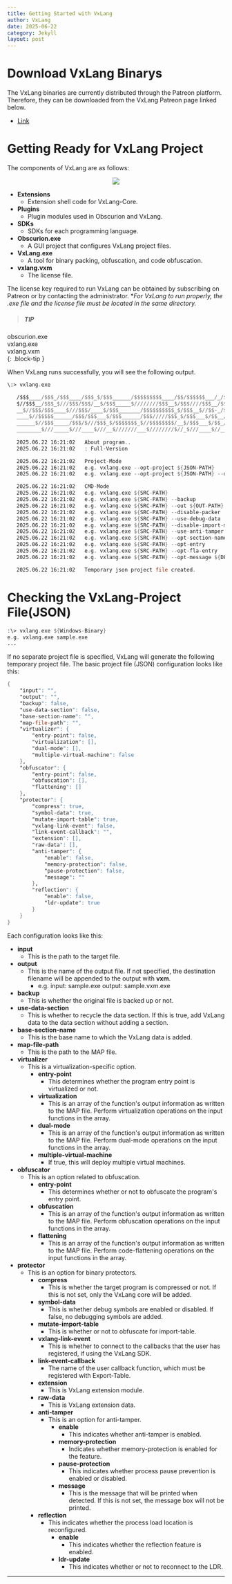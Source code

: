 ```yaml
---
title: Getting Started with VxLang
author: VxLang
date: 2025-06-22
category: Jekyll
layout: post
---
```


# Download VxLang Binarys

The VxLang binaries are currently distributed through the Patreon platform.   
Therefore, they can be downloaded from the VxLang Patreon page linked below.

- [Link]()

# Getting Ready for VxLang Project

The components of VxLang are as follows:

<div align="center">
   <a href="https://vxlang.github.io/">
      <img src="/images/docs/vxlang-download.PNG" loop=infinite style="max-width: 50%; height: auto;" />
   </a>
</div>

- **Extensions**
  - Extension shell code for VxLang-Core.
- **Plugins**
  - Plugin modules used in Obscurion and VxLang.
- **SDKs**
  - SDKs for each programming language.
- **Obscurion.exe**
  - A GUI project that configures VxLang project files.
- **VxLang.exe**
  - A tool for binary packing, obfuscation, and code obfuscation.
- **vxlang.vxm**
  - The license file.
  
The license key required to run VxLang can be obtained by subscribing on Patreon or by contacting the administrator. **For VxLang to run properly, the *.exe file and the license file must be located in the same directory.**   

> ##### TIP
> 
obscurion.exe   
vxlang.exe   
vxlang.vxm   
{: .block-tip }

When VxLang runs successfully, you will see the following output.

```asm
\:> vxlang.exe

   /$$$____/$$$_/$$$____/$$$_$/$$$______/$$$$$$$$$____/$$/$$$$$$___/_/$$$$$$$_
   $//$$$__/$$$_$///$$$/$$$/__$/$$$_____$////////$$$__$/$$$////$$$__/$$////$$$_
   __$//$$$/$$$____$///$$$/____$/$$$_______/$$$$$$$$$$_$/$$$__$//$$-_/$$$$$$$$$_
   ____$//$$$$$______/$$$/$$$___$/$$$______/$$$/////$$$_$/$$$___$/$$__///////$$$_
   ______$//$$$_____/$$$/$///$$$_$/$$$$$$$_$//$$$$$$$$/__$/$$$___$/$$_/$$$$$$$$$__
   ________$///_____$///____$///__$///////___$////////$//_$///____$//__$////////__
                                                                       ver.2.1.6.1
   2025.06.22 16:21:02   About program..
   2025.06.22 16:21:02   : Full-Version

   2025.06.22 16:21:02   Project-Mode
   2025.06.22 16:21:02   e.g. vxlang.exe --opt-project ${JSON-PATH}
   2025.06.22 16:21:02   e.g. vxlang.exe --opt-project ${JSON-PATH} --disable-core

   2025.06.22 16:21:02   CMD-Mode
   2025.06.22 16:21:02   e.g. vxlang.exe ${SRC-PATH}
   2025.06.22 16:21:02   e.g. vxlang.exe ${SRC-PATH} --backup
   2025.06.22 16:21:02   e.g. vxlang.exe ${SRC-PATH} --out ${OUT-PATH}
   2025.06.22 16:21:02   e.g. vxlang.exe ${SRC-PATH} --disable-packer
   2025.06.22 16:21:02   e.g. vxlang.exe ${SRC-PATH} --use-debug-data
   2025.06.22 16:21:02   e.g. vxlang.exe ${SRC-PATH} --disable-import-mutation
   2025.06.22 16:21:02   e.g. vxlang.exe ${SRC-PATH} --use-anti-tamper
   2025.06.22 16:21:02   e.g. vxlang.exe ${SRC-PATH} --opt-section-name ${NAME}
   2025.06.22 16:21:02   e.g. vxlang.exe ${SRC-PATH} --opt-entry
   2025.06.22 16:21:02   e.g. vxlang.exe ${SRC-PATH} --opt-fla-entry
   2025.06.22 16:21:02   e.g. vxlang.exe ${SRC-PATH} --opt-message ${DETECT-MESSAGE}

   2025.06.22 16:21:02   Temporary json project file created.
```

# Checking the VxLang-Project File(JSON)

```asm
:\> vxlang.exe ${Windows-Binary}
e.g. vxlang.exe sample.exe
...
```

If no separate project file is specified, VxLang will generate the following temporary project file.
The basic project file (JSON) configuration looks like this:

```asm
{
    "input": "",
    "output": "",
    "backup": false,
    "use-data-section": false,
    "base-section-name": "",
    "map-file-path": "",
    "virtualizer": {
        "entry-point": false,
        "virtualization": [],
        "dual-mode": [],
        "multiple-virtual-machine": false
    },
    "obfuscator": {
        "entry-point": false,
        "obfuscation": [],
        "flattening": []
    },
    "protector": {
        "compress": true,
        "symbol-data": true,
        "mutate-import-table": true,
        "vxlang-link-event": false,
        "link-event-callback": "",
        "extension": [],
        "raw-data": [],
        "anti-tamper": {
            "enable": false,
            "memory-protection": false,
            "pause-protection": false,
            "message": ""
        },
        "reflection": {
            "enable": false,
            "ldr-update": true
        }
    }
}
```

Each configuration looks like this:
- **input**
  - This is the path to the target file.
- **output**
  - This is the name of the output file. 
    If not specified, the destination filename will be appended to the output with **vxm**.
    - e.g. input: sample.exe
      output: sample.vxm.exe
- **backup**
  - This is whether the original file is backed up or not.
- **use-data-section**
  - This is whether to recycle the data section. If this is true, add VxLang data to the data section without adding a section.
- **base-section-name**
  - This is the base name to which the VxLang data is added.
- **map-file-path**
  - This is the path to the MAP file.
- **virtualizer**
  - This is a virtualization-specific option.
    - **entry-point**
      - This determines whether the program entry point is virtualized or not.
    - **virtualization**
      - This is an array of the function's output information as written to the MAP file.
        Perform virtualization operations on the input functions in the array.
    - **dual-mode**
      - This is an array of the function's output information as written to the MAP file.
        Perform dual-mode operations on the input functions in the array.
    - **multiple-virtual-machine**
      - If true, this will deploy multiple virtual machines.
- **obfuscator**
  - This is an option related to obfuscation.
    - **entry-point**
      - This determines whether or not to obfuscate the program's entry point.
    - **obfuscation**
      - This is an array of the function's output information as written to the MAP file.
        Perform obfuscation operations on the input functions in the array.
    - **flattening**
      - This is an array of the function's output information as written to the MAP file.
        Perform code-flattening operations on the input functions in the array.
- **protector**
  - This is an option for binary protectors.
    - **compress**
      - This is whether the target program is compressed or not. 
        If this is not set, only the VxLang core will be added.
    - **symbol-data**
      - This is whether debug symbols are enabled or disabled. 
        If false, no debugging symbols are added.
    - **mutate-import-table**
      - This is whether or not to obfuscate for import-table.
    - **vxlang-link-event**
      - This is whether to connect to the callbacks that the user has registered, if using the VxLang SDK.
    - **link-event-callback**
      - The name of the user callback function, which must be registered with Export-Table.
    - **extension**
      - This is VxLang extension module.
    - **raw-data**
      - This is VxLang extension data.
    - **anti-tamper**
      - This is an option for anti-tamper.
        - **enable**
          - This indicates whether anti-tamper is enabled.
        - **memory-protection**
          - Indicates whether memory-protection is enabled for the feature.
        - **pause-protection**
          - This indicates whether process pause prevention is enabled or disabled.
        - **message**
          - This is the message that will be printed when detected. If this is not set, the message box will not be printed.
    - **reflection**
      - This indicates whether the process load location is reconfigured.
        - **enable**
          - This indicates whether the reflection feature is enabled.
        - **ldr-update**
          - This indicates whether or not to reconnect to the LDR.

---
